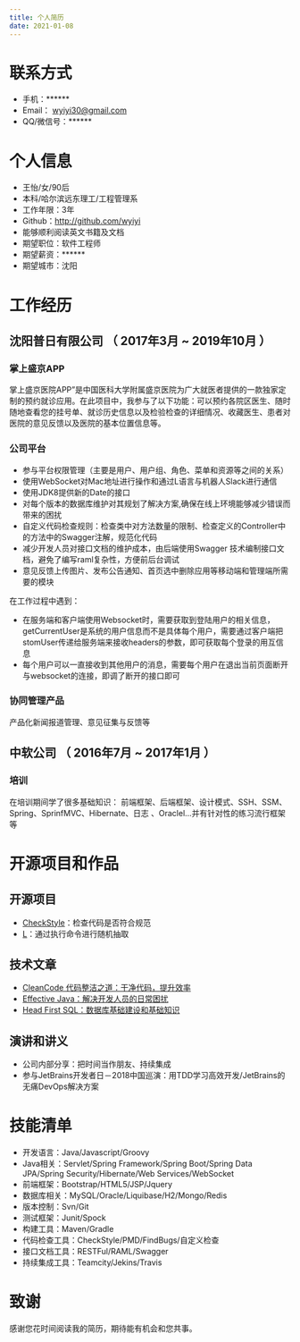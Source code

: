 ```yaml
---
title: 个人简历
date: 2021-01-08
---
```

# **联系方式**
* 手机：******
* Email： wyiyi30@gmail.com
* QQ/微信号：******
    
# **个人信息**
* 王怡/女/90后
* 本科/哈尔滨远东理工/工程管理系
* 工作年限：3年
* Github：http://github.com/wyiyi
* 能够顺利阅读英⽂书籍及⽂档
* 期望职位：软件工程师
* 期望薪资：******
* 期望城市：沈阳

# **工作经历**
##  **沈阳普日有限公司 （ 2017年3月 ~ 2019年10月 ）**
###  **掌上盛京APP**
掌上盛京医院APP”是中国医科大学附属盛京医院为广大就医者提供的一款独家定制的预约就诊应用。在此项目中，我参与了以下功能：可以预约各院区医生、随时随地查看您的挂号单、就诊历史信息以及检验检查的详细情况、收藏医生、患者对医院的意见反馈以及医院的基本位置信息等。

### **公司平台**

* 参与平台权限管理（主要是用户、用户组、角色、菜单和资源等之间的关系）
* 使用WebSocket对Mac地址进行操作和通过L语言与机器人Slack进行通信
* 使用JDK8提供新的Date的接口
* 对每个版本的数据库维护对其规划了解决方案,确保在线上环境能够减少错误而带来的困扰
* 自定义代码检查规则：检查类中对方法数量的限制、检查定义的Controller中的方法中的Swagger注解，规范化代码
* 减少开发人员对接口文档的维护成本，由后端使用Swagger 技术编制接口文档，避免了编写raml复杂性，方便前后台调试
* 意见反馈上传图片、发布公告通知、首页选中删除应用等移动端和管理端所需要的模块


在工作过程中遇到：

* 在服务端和客户端使用Websocket时，需要获取到登陆用户的相关信息，getCurrentUser是系统的用户信息而不是具体每个用户，需要通过客户端把stomUser传递给服务端来接收headers的参数，即可获取每个登录的用互信息
* 每个用户可以一直接收到其他用户的消息，需要每个用户在退出当前页面断开与websocket的连接，即调了断开的接口即可

### 协同管理产品
产品化新闻报道管理、意见征集与反馈等
  
##  **中软公司 （ 2016年7月 ~ 2017年1月 ）**
###  **培训**
在培训期间学了很多基础知识：
前端框架、后端框架、设计模式、SSH、SSM、Spring、SprinfMVC、Hibernate、日志 、Oraclel...并有针对性的练习流行框架等
  
  
  
# **开源项目和作品**
## **开源项目**

* [CheckStyle](https://github.com/wyiyi/proper-checkstyle)：检查代码是否符合规范
* [L](https://github.com/wyiyi/L)：通过执行命令进行随机抽取

## **技术文章**
* [CleanCode 代码整洁之道：干净代码，提升效率](http://localhost:4000/amber/2021/01/04/Clean%20Code%20%E4%BB%A3%E7%A0%81%E6%95%B4%E6%B4%81%E4%B9%8B%E9%81%93/)
* [Effective Java：解决开发人员的日常困扰](http://localhost:4000/amber/2021/01/03/Effective%20Java/)
* [Head First SQL：数据库基础建设和基础知识](https://wyiyi.github.io/amber/2021/01/02/Head%20First%20SQL/)

## **演讲和讲义**
* 公司内部分享：把时间当作朋友、持续集成
* 参与JetBrains开发者日－2018中国巡演：用TDD学习高效开发/JetBrains的无痛DevOps解决方案


# **技能清单**

* 开发语⾔：Java/Javascript/Groovy
* Java相关：Servlet/Spring Framework/Spring Boot/Spring Data JPA/Spring Security/Hibernate/Web Services/WebSocket
* 前端框架：Bootstrap/HTML5/JSP/Jquery
* 数据库相关：MySQL/Oracle/Liquibase/H2/Mongo/Redis
* 版本控制：Svn/Git
* 测试框架：Junit/Spock
* 构建工具：Maven/Gradle
* 代码检查工具：CheckStyle/PMD/FindBugs/自定义检查
* 接口文档工具：RESTFul/RAML/Swagger
* 持续集成工具：Teamcity/Jekins/Travis

# **致谢**
感谢您花时间阅读我的简历，期待能有机会和您共事。